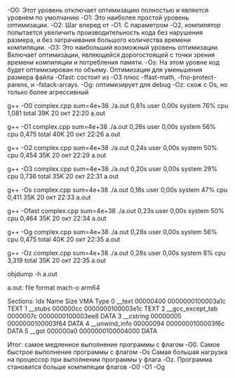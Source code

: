 -O0: Этот уровень отключает оптимизацию полностью и является уровнем по умолчанию
-O1: Это наиболее простой уровень оптимизации.
-O2: Шаг вперед от -O1. С параметром -O2, компилятор попытается увеличить производительность кода
 без нарушения размера, и без затрачивания большого количества времени компиляции.
-O3: Это наибольший возможный уровень оптимизации. Включает оптимизации,
 являющейся дорогостоящей с точки зрения времени компиляции и потребления памяти.
-Os: На этом уровне код будет оптимизирован по объему. Оптимизация для уменьшения размера файла
-Ofast: состоит из -O3 плюс -ffast-math, -fno-protect-parens, и -fstack-arrays.
-Og: оптимизирует для debug
-Oz: схож с Os, но только более агрессивный


g++ -O0 complex.cpp
sum=4e+38 ./a.out 0,81s user 0,00s system 76% cpu 1,081 total 39K 20 окт 22:20 a.out

g++ -O1 complex.cpp
sum=4e+38 ./a.out 0,28s user 0,00s system 56% cpu 0,475 total 40K 20 окт 22:26 a.out

g++ -O2 complex.cpp
sum=4e+38 ./a.out 0,24s user 0,00s system 50% cpu 0,454
35K 20 окт 22:29 a.out

g++ -O3 complex.cpp
sum=4e+38 ./a.out 0,20s user 0,00s system 29% cpu 0,736 total 35K 20 окт 22:31 a.out

g++ -Os complex.cpp
sum=4e+38 ./a.out 0,18s user 0,00s system 47% cpu 0,411
35K 20 окт 22:33 a.out

g++ -Ofast complex.cpp
sum=4e+38 ./a.out 0,23s user 0,00s system 50% cpu 0,464
35K 20 окт 22:34 a.out

g++ -Og complex.cpp
sum=4e+38 ./a.out 0,28s user 0,00s system 56% cpu 0,475 total 40K 20 окт 22:35 a.out

g++ -Oz complex.cpp
sum=4e+38 ./a.out 0,28s user 0,00s system 8% cpu 3,319 total
35K 20 окт 22:35 a.out


objdump -h a.out

a.out: file format mach-o arm64

Sections: Idx Name Size VMA Type 0 __text 00000400 0000000100003a1c TEXT 1 __stubs 000000cc 0000000100003e1c TEXT 2 __gcc_except_tab 0000007c 0000000100003ee8 DATA 3 __cstring 00000005 0000000100003f64 DATA 4 __unwind_info 00000094 0000000100003f6c DATA 5 __got 000000a0 0000000100004000 DATA

Итог: самое медленное выполнение программы с флагом -O0. Самое быстрое выполнение программы с флагом -Os
Самая большая нагрузка на процессор при выполнении программы у флага -Oz. Программа становится больше
компиляции флагов -O0 -O1 -Og